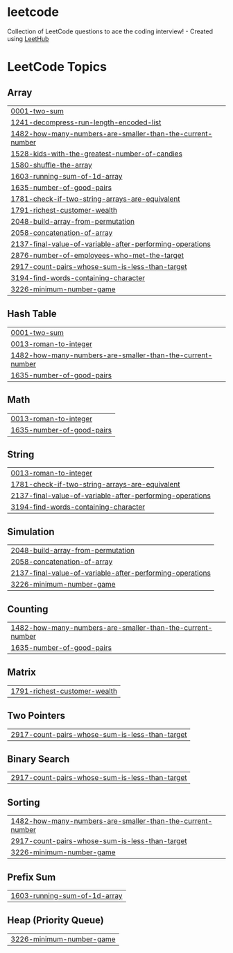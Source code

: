 # leetcode
Collection of LeetCode questions to ace the coding interview! - Created using [LeetHub](https://github.com/QasimWani/LeetHub)

<!---LeetCode Topics Start-->
# LeetCode Topics
## Array
|  |
| ------- |
| [0001-two-sum](https://github.com/arnavdeepaware/leetcode/tree/master/0001-two-sum) |
| [1241-decompress-run-length-encoded-list](https://github.com/arnavdeepaware/leetcode/tree/master/1241-decompress-run-length-encoded-list) |
| [1482-how-many-numbers-are-smaller-than-the-current-number](https://github.com/arnavdeepaware/leetcode/tree/master/1482-how-many-numbers-are-smaller-than-the-current-number) |
| [1528-kids-with-the-greatest-number-of-candies](https://github.com/arnavdeepaware/leetcode/tree/master/1528-kids-with-the-greatest-number-of-candies) |
| [1580-shuffle-the-array](https://github.com/arnavdeepaware/leetcode/tree/master/1580-shuffle-the-array) |
| [1603-running-sum-of-1d-array](https://github.com/arnavdeepaware/leetcode/tree/master/1603-running-sum-of-1d-array) |
| [1635-number-of-good-pairs](https://github.com/arnavdeepaware/leetcode/tree/master/1635-number-of-good-pairs) |
| [1781-check-if-two-string-arrays-are-equivalent](https://github.com/arnavdeepaware/leetcode/tree/master/1781-check-if-two-string-arrays-are-equivalent) |
| [1791-richest-customer-wealth](https://github.com/arnavdeepaware/leetcode/tree/master/1791-richest-customer-wealth) |
| [2048-build-array-from-permutation](https://github.com/arnavdeepaware/leetcode/tree/master/2048-build-array-from-permutation) |
| [2058-concatenation-of-array](https://github.com/arnavdeepaware/leetcode/tree/master/2058-concatenation-of-array) |
| [2137-final-value-of-variable-after-performing-operations](https://github.com/arnavdeepaware/leetcode/tree/master/2137-final-value-of-variable-after-performing-operations) |
| [2876-number-of-employees-who-met-the-target](https://github.com/arnavdeepaware/leetcode/tree/master/2876-number-of-employees-who-met-the-target) |
| [2917-count-pairs-whose-sum-is-less-than-target](https://github.com/arnavdeepaware/leetcode/tree/master/2917-count-pairs-whose-sum-is-less-than-target) |
| [3194-find-words-containing-character](https://github.com/arnavdeepaware/leetcode/tree/master/3194-find-words-containing-character) |
| [3226-minimum-number-game](https://github.com/arnavdeepaware/leetcode/tree/master/3226-minimum-number-game) |
## Hash Table
|  |
| ------- |
| [0001-two-sum](https://github.com/arnavdeepaware/leetcode/tree/master/0001-two-sum) |
| [0013-roman-to-integer](https://github.com/arnavdeepaware/leetcode/tree/master/0013-roman-to-integer) |
| [1482-how-many-numbers-are-smaller-than-the-current-number](https://github.com/arnavdeepaware/leetcode/tree/master/1482-how-many-numbers-are-smaller-than-the-current-number) |
| [1635-number-of-good-pairs](https://github.com/arnavdeepaware/leetcode/tree/master/1635-number-of-good-pairs) |
## Math
|  |
| ------- |
| [0013-roman-to-integer](https://github.com/arnavdeepaware/leetcode/tree/master/0013-roman-to-integer) |
| [1635-number-of-good-pairs](https://github.com/arnavdeepaware/leetcode/tree/master/1635-number-of-good-pairs) |
## String
|  |
| ------- |
| [0013-roman-to-integer](https://github.com/arnavdeepaware/leetcode/tree/master/0013-roman-to-integer) |
| [1781-check-if-two-string-arrays-are-equivalent](https://github.com/arnavdeepaware/leetcode/tree/master/1781-check-if-two-string-arrays-are-equivalent) |
| [2137-final-value-of-variable-after-performing-operations](https://github.com/arnavdeepaware/leetcode/tree/master/2137-final-value-of-variable-after-performing-operations) |
| [3194-find-words-containing-character](https://github.com/arnavdeepaware/leetcode/tree/master/3194-find-words-containing-character) |
## Simulation
|  |
| ------- |
| [2048-build-array-from-permutation](https://github.com/arnavdeepaware/leetcode/tree/master/2048-build-array-from-permutation) |
| [2058-concatenation-of-array](https://github.com/arnavdeepaware/leetcode/tree/master/2058-concatenation-of-array) |
| [2137-final-value-of-variable-after-performing-operations](https://github.com/arnavdeepaware/leetcode/tree/master/2137-final-value-of-variable-after-performing-operations) |
| [3226-minimum-number-game](https://github.com/arnavdeepaware/leetcode/tree/master/3226-minimum-number-game) |
## Counting
|  |
| ------- |
| [1482-how-many-numbers-are-smaller-than-the-current-number](https://github.com/arnavdeepaware/leetcode/tree/master/1482-how-many-numbers-are-smaller-than-the-current-number) |
| [1635-number-of-good-pairs](https://github.com/arnavdeepaware/leetcode/tree/master/1635-number-of-good-pairs) |
## Matrix
|  |
| ------- |
| [1791-richest-customer-wealth](https://github.com/arnavdeepaware/leetcode/tree/master/1791-richest-customer-wealth) |
## Two Pointers
|  |
| ------- |
| [2917-count-pairs-whose-sum-is-less-than-target](https://github.com/arnavdeepaware/leetcode/tree/master/2917-count-pairs-whose-sum-is-less-than-target) |
## Binary Search
|  |
| ------- |
| [2917-count-pairs-whose-sum-is-less-than-target](https://github.com/arnavdeepaware/leetcode/tree/master/2917-count-pairs-whose-sum-is-less-than-target) |
## Sorting
|  |
| ------- |
| [1482-how-many-numbers-are-smaller-than-the-current-number](https://github.com/arnavdeepaware/leetcode/tree/master/1482-how-many-numbers-are-smaller-than-the-current-number) |
| [2917-count-pairs-whose-sum-is-less-than-target](https://github.com/arnavdeepaware/leetcode/tree/master/2917-count-pairs-whose-sum-is-less-than-target) |
| [3226-minimum-number-game](https://github.com/arnavdeepaware/leetcode/tree/master/3226-minimum-number-game) |
## Prefix Sum
|  |
| ------- |
| [1603-running-sum-of-1d-array](https://github.com/arnavdeepaware/leetcode/tree/master/1603-running-sum-of-1d-array) |
## Heap (Priority Queue)
|  |
| ------- |
| [3226-minimum-number-game](https://github.com/arnavdeepaware/leetcode/tree/master/3226-minimum-number-game) |
<!---LeetCode Topics End-->